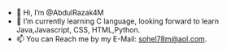 - 👋 Hi, I’m @AbdulRazak4M
- 🌱 I’m currently learning C language, looking forward to learn Java,Javascript, CSS, HTML,Python.
- 📫 You can Reach me by my E-Mail: sohel78m@aol.com.

<!---
AbdulRazak4M/AbdulRazak4M is a ✨ special ✨ repository because its `README.md` (this file) appears on your GitHub profile.
You can click the Preview link to take a look at your changes.
--->
